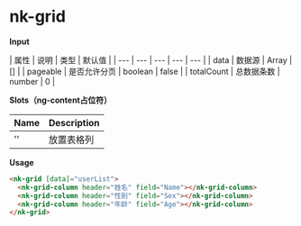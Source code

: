 # nk-grid

**Input**

| 属性 | 说明 |  类型 | 默认值 |
| --- | --- | --- | --- | --- |
| data | 数据源 | Array<any> | [] |
| pageable | 是否允许分页 | boolean | false |
| totalCount | 总数据条数 | number | 0 |
 
**Slots（ng-content占位符）**

| Name | Description |
| --- | --- |
| '' | 放置表格列 |

**Usage**

```html
<nk-grid [data]="userList">
  <nk-grid-column header="姓名" field="Name"></nk-grid-column>
  <nk-grid-column header="性别" field="Sex"></nk-grid-column>
  <nk-grid-column header="年龄" field="Age"></nk-grid-column>
</nk-grid>
```
